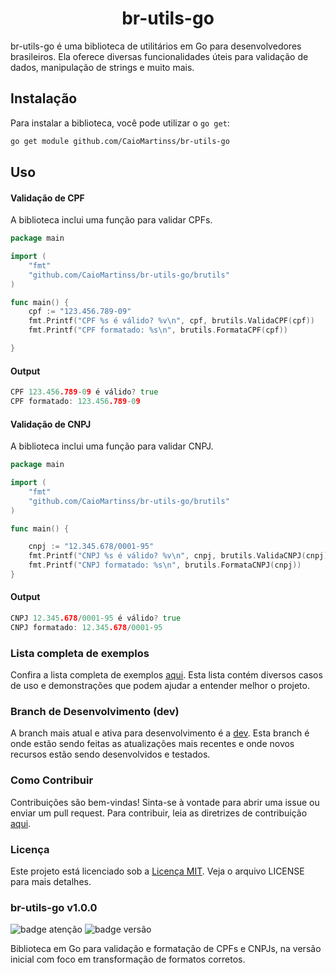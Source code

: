<h1 align="center">br-utils-go</h1>  

br-utils-go é uma biblioteca de utilitários em Go para desenvolvedores brasileiros. Ela oferece diversas funcionalidades úteis para validação de dados, manipulação de strings e muito mais.

## Instalação

Para instalar a biblioteca, você pode utilizar o `go get`:

```bash
go get module github.com/CaioMartinss/br-utils-go

```

## Uso

#### Validação de CPF

A biblioteca inclui uma função para validar CPFs.

```go
package main

import (
    "fmt"
    "github.com/CaioMartinss/br-utils-go/brutils"
)

func main() {
	cpf := "123.456.789-09"
	fmt.Printf("CPF %s é válido? %v\n", cpf, brutils.ValidaCPF(cpf))
	fmt.Printf("CPF formatado: %s\n", brutils.FormataCPF(cpf))

}
```

#### Output

```go
CPF 123.456.789-09 é válido? true
CPF formatado: 123.456.789-09

```

#### Validação de CNPJ

A biblioteca inclui uma função para validar CNPJ.

```go
package main

import (
    "fmt"
    "github.com/CaioMartinss/br-utils-go/brutils"
)

func main() {

	cnpj := "12.345.678/0001-95"
	fmt.Printf("CNPJ %s é válido? %v\n", cnpj, brutils.ValidaCNPJ(cnpj))
	fmt.Printf("CNPJ formatado: %s\n", brutils.FormataCNPJ(cnpj))
}
```
#### Output

```go
CNPJ 12.345.678/0001-95 é válido? true
CNPJ formatado: 12.345.678/0001-95

```

### Lista completa de exemplos
Confira a lista completa de exemplos [aqui](../dev/exemplos.md). Esta lista contém diversos casos de uso e demonstrações que podem ajudar a entender melhor o projeto.



### Branch de Desenvolvimento (dev)

A branch mais atual e ativa para desenvolvimento é a [dev](../dev). Esta branch é onde estão sendo feitas as atualizações mais recentes e onde novos recursos estão sendo desenvolvidos e testados.


### Como Contribuir

Contribuições são bem-vindas! Sinta-se à vontade para abrir uma issue ou enviar um pull request. Para contribuir, leia as diretrizes de contribuição [aqui](CONTRIBUTING.md).



### Licença

Este projeto está licenciado sob a [Licença MIT](LICENSE). Veja o arquivo LICENSE para mais detalhes.




### br-utils-go v1.0.0

![badge atenção](https://img.shields.io/badge/Atenção-yellow?style=for-the-badge&logo=none)
![badge versão](https://img.shields.io/badge/Versão-v1.0.0-blue?style=for-the-badge)

Biblioteca em Go para validação e formatação de CPFs e CNPJs, na versão inicial com foco em transformação de formatos corretos.



